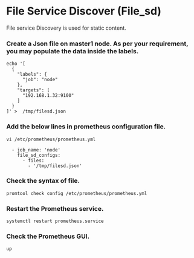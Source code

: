 # File  Service Discover (File_sd)

File service Discovery is used for static content. 


### Create a Json file on master1 node. As per your requirement, you may populate the data inside the labels.

```
echo '[
  {
    "labels": {
      "job": "node"
    },
    "targets": [
      "192.168.1.32:9100"
    ]
  }
]' >  /tmp/filesd.json
```
### Add the below lines in prometheus configuration file.
```
vi /etc/prometheus/prometheus.yml
```

```
  - job_name: 'node'
    file_sd_configs:
      - files:
        - '/tmp/filesd.json'
```

### Check the syntax of file.
```
promtool check config /etc/prometheus/prometheus.yml
```


### Restart the Prometheus service.
```
systemctl restart prometheus.service
```

### Check the Prometheus GUI.
```
up
```
